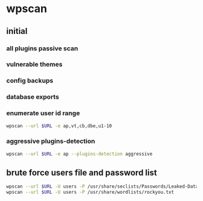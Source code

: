 # wpscan

## initial
### all plugins passive scan
### vulnerable themes
### config backups
### database exports
### enumerate user id range
```bash
wpscan --url $URL -e ap,vt,cb,dbe,u1-10
```

### aggressive plugins-detection
```bash
wpscan --url $URL -e ap --plugins-detection aggressive
```

## brute force users file and password list
```bash
wpscan --url $URL -U users -P /usr/share/seclists/Passwords/Leaked-Databases/rockyou-50.txt
wpscan --url $URL -U users -P /usr/share/wordlists/rockyou.txt
```
